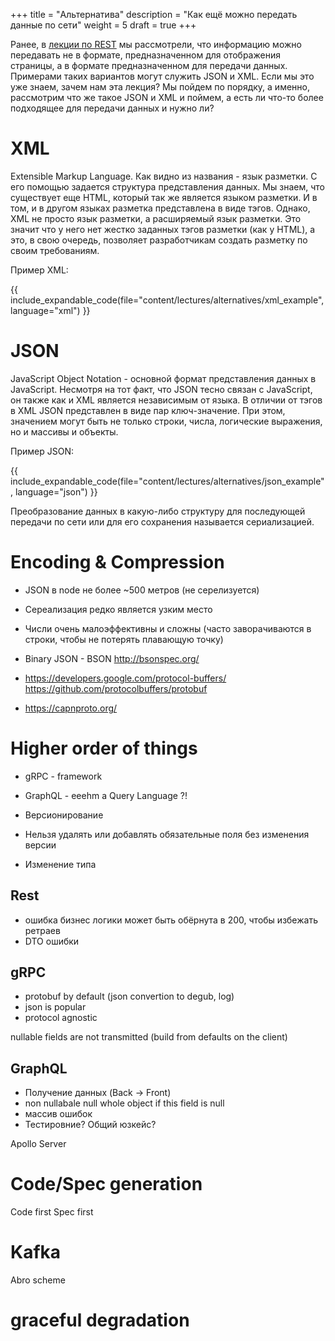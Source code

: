 +++
title = "Альтернатива"
description = "Как ещё можно передать данные по сети"
weight = 5
draft = true
+++

Ранее, в [лекции по REST](lectures/rest) мы рассмотрели, что информацию можно
передавать не в формате, предназначенном для отображения страницы, а в формате
предназначенном для передачи данных. 
Примерами таких вариантов могут служить JSON и XML.
Если мы это уже знаем, зачем нам эта лекция?
Мы пойдем по порядку, а именно, рассмотрим что же такое JSON и XML и поймем, а
есть ли что-то более подходящее для передачи данных и нужно ли?

# XML

Extensible Markup Language.
Как видно из названия - язык разметки.
С его помощью задается структура представления данных.
Мы знаем, что существует еще HTML, который так же является языком разметки.
И в том, и в другом языках разметка представлена в виде тэгов.
Однако, XML не просто язык разметки, а расширяемый язык разметки.
Это значит что у него нет жестко заданных тэгов разметки (как у HTML), а это,
в свою очередь, позволяет разработчикам создать разметку по своим требованиям.

Пример XML:

{{ include_expandable_code(file="content/lectures/alternatives/xml_example", language="xml") }}

# JSON

JavaScript Object Notation - основной формат представления данных в JavaScript.
Несмотря на тот факт, что JSON тесно связан с JavaScript, он также как и XML 
является независимым от языка.
В отличии от тэгов в XML JSON представлен в виде пар ключ-значение.
При этом, значением могут быть не только строки, числа, логические выражения, но
и массивы и объекты.

Пример JSON:

{{ include_expandable_code(file="content/lectures/alternatives/json_example", language="json") }}

Преобразование данных в какую-либо структуру для последующей передачи по сети или
для его сохранения называется сериализацией.

# Encoding & Compression

* JSON в node не более ~500 метров (не серелизуется)
* Сереализация редко является узким место
* Числи очень малоэффективны и сложны (часто заворачиваются в строки, чтобы не потерять плавающую точку)

* Binary JSON - BSON http://bsonspec.org/
* https://developers.google.com/protocol-buffers/ https://github.com/protocolbuffers/protobuf 
* https://capnproto.org/

# Higher order of things

* gRPC - framework
* GraphQL - eeehm a Query Language ?!

* Версионирование
* Нельзя удалять или добавлять обязательные поля без изменения версии
* Изменение типа

## Rest

* ошибка бизнес логики может быть обёрнута в 200, чтобы избежать ретраев
* DTO ошибки

## gRPC
* protobuf by default (json convertion to degub, log)
* json is popular
* protocol agnostic

nullable fields are not transmitted (build from defaults on the client)

## GraphQL

* Получение данных (Back -> Front)
* non nullabale null whole object if this field is null
* массив ошибок
* Тестировние? Общий юзкейс?

Apollo Server

# Code/Spec generation

Code first
Spec first

# Kafka
Abro scheme

# graceful degradation
